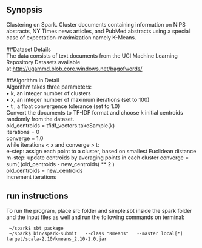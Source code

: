 ## Synopsis  
Clustering on Spark. Cluster documents containing information on NIPS abstracts, NY Times news articles, and PubMed abstracts using a special case of expectation-maximization namely K-Means.

##Dataset Details  
The data consists of text documents from the UCI Machine Learning Repository
Datasets available at:http://ugammd.blob.core.windows.net/bagofwords/

##Algorithm in Detail  
Algorithm takes three parameters:  
• k, an integer number of clusters  
• x, an integer number of maximum iterations (set to 100)   
• t , a float convergence tolerance (set to 1.0)  
Convert the documents to TF-IDF format and choose k initial centroids
randomly from the dataset.  
old_centroids = tfidf_vectors.takeSample(k)  
iterations = 0  
converge = 1.0  
while iterations < x and converge > t:  
  e-step: assign each point to a cluster, based on smallest Euclidean distance  
  m-step: update centroids by averaging points in each cluster
  converge = sum( (old_centroids - new_centroids) ** 2 )  
  old_centroids = new_centroids  
  increment iterations  
## run instructions  
To run the program, place src folder and simple.sbt inside the spark folder and the input files as well and run the following commands on terminal:
```
 ~/spark$ sbt package
 ~/spark$ bin/spark-submit   --class "Kmeans"   --master local[*]   target/scala-2.10/kmeans_2.10-1.0.jar
 ```
